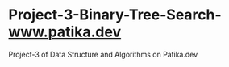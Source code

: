 # Project-3-Binary-Tree-Search-www.patika.dev
Project-3 of Data Structure and Algorithms on Patika.dev
